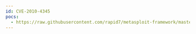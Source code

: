 ```yaml
---
id: CVE-2010-4345
pocs:
  - https://raw.githubusercontent.com/rapid7/metasploit-framework/master/modules/exploits/unix/smtp/exim4_string_format.rb
---
```

